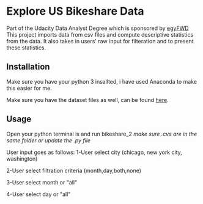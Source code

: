 # Explore US Bikeshare Data
Part of the Udacity Data Analyst Degree which is sponsored by [egyFWD](https://egfwd.com/specializtion/data-analysis-professional/)
This project imports data from csv files and compute descriptive statistics from the data. It also takes in users' raw input for filteration and to present these statistics.

## Installation
Make sure you have your python 3 insallted, i have used Anaconda to make this easier for me.

Make sure you have the dataset files as well, can be found [here](https://drive.google.com/drive/folders/16FfhNDfAh0DvTIRw9r0plmWZlHPEcBa4).

## Usage
Open your python terminal is and run bikeshare_2 *make sure .cvs are in the same folder or update the .py file*

User input goes as follows:
1-User select city (chicago, new york city, washington)

2-User select filtration criteria (month,day,both,none)

3-User select month or "all"

4-User select day or "all"

